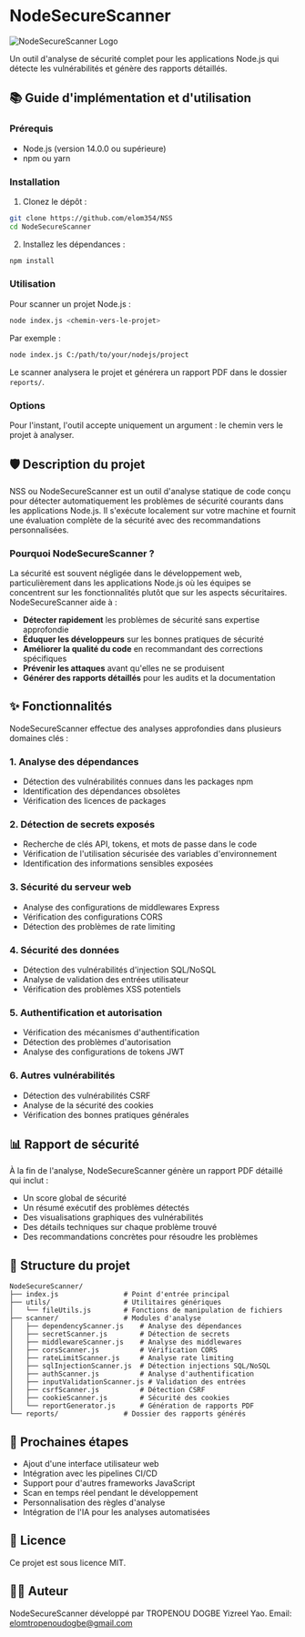 # NodeSecureScanner

![NodeSecureScanner Logo](https://img.shields.io/badge/NodeSecure-Scanner-green)

Un outil d'analyse de sécurité complet pour les applications Node.js qui détecte les vulnérabilités et génère des rapports détaillés.

## 📚 Guide d'implémentation et d'utilisation

### Prérequis

- Node.js (version 14.0.0 ou supérieure)
- npm ou yarn

### Installation

1. Clonez le dépôt :
```bash
git clone https://github.com/elom354/NSS
cd NodeSecureScanner
```

2. Installez les dépendances :
```bash
npm install
```

### Utilisation

Pour scanner un projet Node.js :

```bash
node index.js <chemin-vers-le-projet>
```

Par exemple :
```bash
node index.js C:/path/to/your/nodejs/project
```

Le scanner analysera le projet et générera un rapport PDF dans le dossier `reports/`.

### Options

Pour l'instant, l'outil accepte uniquement un argument : le chemin vers le projet à analyser.

## 🛡️ Description du projet

NSS ou NodeSecureScanner est un outil d'analyse statique de code conçu pour détecter automatiquement les problèmes de sécurité courants dans les applications Node.js. Il s'exécute localement sur votre machine et fournit une évaluation complète de la sécurité avec des recommandations personnalisées.

### Pourquoi NodeSecureScanner ?

La sécurité est souvent négligée dans le développement web, particulièrement dans les applications Node.js où les équipes se concentrent sur les fonctionnalités plutôt que sur les aspects sécuritaires. NodeSecureScanner aide à :

- **Détecter rapidement** les problèmes de sécurité sans expertise approfondie
- **Éduquer les développeurs** sur les bonnes pratiques de sécurité
- **Améliorer la qualité du code** en recommandant des corrections spécifiques
- **Prévenir les attaques** avant qu'elles ne se produisent
- **Générer des rapports détaillés** pour les audits et la documentation

## ✨ Fonctionnalités

NodeSecureScanner effectue des analyses approfondies dans plusieurs domaines clés :

### 1. Analyse des dépendances
- Détection des vulnérabilités connues dans les packages npm
- Identification des dépendances obsolètes
- Vérification des licences de packages

### 2. Détection de secrets exposés
- Recherche de clés API, tokens, et mots de passe dans le code
- Vérification de l'utilisation sécurisée des variables d'environnement
- Identification des informations sensibles exposées

### 3. Sécurité du serveur web
- Analyse des configurations de middlewares Express
- Vérification des configurations CORS
- Détection des problèmes de rate limiting

### 4. Sécurité des données
- Détection des vulnérabilités d'injection SQL/NoSQL
- Analyse de validation des entrées utilisateur
- Vérification des problèmes XSS potentiels

### 5. Authentification et autorisation
- Vérification des mécanismes d'authentification
- Détection des problèmes d'autorisation
- Analyse des configurations de tokens JWT

### 6. Autres vulnérabilités
- Détection des vulnérabilités CSRF
- Analyse de la sécurité des cookies
- Vérification des bonnes pratiques générales

## 📊 Rapport de sécurité

À la fin de l'analyse, NodeSecureScanner génère un rapport PDF détaillé qui inclut :

- Un score global de sécurité
- Un résumé exécutif des problèmes détectés
- Des visualisations graphiques des vulnérabilités
- Des détails techniques sur chaque problème trouvé
- Des recommandations concrètes pour résoudre les problèmes

## 🧰 Structure du projet

```
NodeSecureScanner/
├── index.js                # Point d'entrée principal
├── utils/                  # Utilitaires génériques
│   └── fileUtils.js        # Fonctions de manipulation de fichiers
├── scanner/                # Modules d'analyse
│   ├── dependencyScanner.js    # Analyse des dépendances
│   ├── secretScanner.js        # Détection de secrets
│   ├── middlewareScanner.js    # Analyse des middlewares
│   ├── corsScanner.js          # Vérification CORS
│   ├── rateLimitScanner.js     # Analyse rate limiting
│   ├── sqlInjectionScanner.js  # Détection injections SQL/NoSQL
│   ├── authScanner.js          # Analyse d'authentification
│   ├── inputValidationScanner.js # Validation des entrées
│   ├── csrfScanner.js          # Détection CSRF
│   ├── cookieScanner.js        # Sécurité des cookies
│   └── reportGenerator.js      # Génération de rapports PDF
└── reports/                # Dossier des rapports générés
```

## 🚀 Prochaines étapes

- Ajout d'une interface utilisateur web
- Intégration avec les pipelines CI/CD
- Support pour d'autres frameworks JavaScript
- Scan en temps réel pendant le développement
- Personnalisation des règles d'analyse
- Intégration de l'IA pour les analyses automatisées

## 📄 Licence

Ce projet est sous licence MIT.

## 👨‍💻 Auteur

NodeSecureScanner développé par TROPENOU DOGBE Yizreel Yao.
Email: elomtropenoudogbe@gmail.com 
